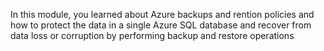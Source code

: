 In this module, you learned about Azure backups and rention policies and how to protect the data in a single Azure SQL database and recover from data loss or corruption by performing backup and restore operations
